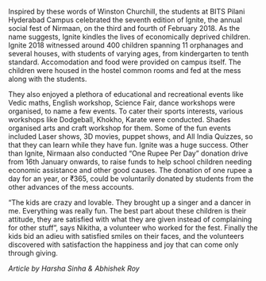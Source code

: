 <!-- TITLE: IGNITE -->
<!-- SUBTITLE: “We make a living by what we get, we make a life by what we have” -->

Inspired by these words of Winston Churchill, the students at BITS Pilani Hyderabad Campus celebrated the seventh edition of Ignite, the annual social fest of Nirmaan, on the third and fourth of February 2018. As the name suggests, Ignite kindles the lives of economically deprived children. Ignite 2018 witnessed around 400 children spanning 11 orphanages and several houses, with students of varying ages, from kindergarten to tenth standard. Accomodation and food were provided on campus itself. The children were housed in the hostel common rooms and fed at the mess along with the students. 

They also enjoyed a plethora of educational and recreational events like Vedic maths, English workshop, Science Fair, dance workshops were organised, to name a few events. To cater their sports interests, various workshops like Dodgeball, Khokho, Karate were conducted. Shades organised arts and craft workshop for them. Some of the fun events included Laser shows, 3D movies, puppet shows, and All India Quizzes, so that they can learn while they have fun. Ignite was a huge success. Other than Ignite, Nirmaan also conducted “One Rupee Per Day” donation drive from 16th January onwards, to raise funds to help school children needing economic assistance and other good causes. The donation of one rupee a day for an year, or ₹365, could be voluntarily donated by students from the other advances of the mess accounts. 

“The kids are crazy and lovable. They brought up a singer and a dancer in me. Everything was really fun. The best part about these children is their attitude, they are satisfied with what they are given instead of complaining for other stuff”, says Nikitha, a volunteer who worked for the fest. Finally the kids bid an adieu with satisfied smiles on their faces, and the volunteers discovered with satisfaction the happiness and joy that can come only through giving. 

*Article by Harsha Sinha & Abhishek Roy*
